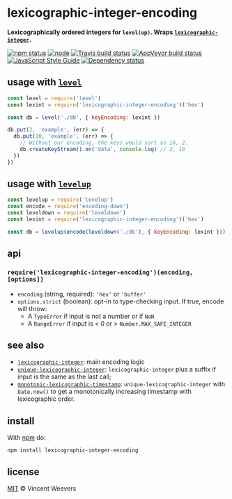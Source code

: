# lexicographic-integer-encoding

**Lexicographically ordered integers for `level(up)`. Wraps [`lexicographic-integer`].**

[![npm status](http://img.shields.io/npm/v/lexicographic-integer-encoding.svg?style=flat-square)](https://www.npmjs.org/package/lexicographic-integer-encoding)
[![node](https://img.shields.io/node/v/lexicographic-integer-encoding.svg?style=flat-square)](https://www.npmjs.org/package/lexicographic-integer-encoding) [![Travis build status](https://img.shields.io/travis/vweevers/lexicographic-integer-encoding.svg?style=flat-square&label=travis)](http://travis-ci.org/vweevers/lexicographic-integer-encoding) [![AppVeyor build status](https://img.shields.io/appveyor/ci/vweevers/lexicographic-integer-encoding.svg?style=flat-square&label=appveyor)](https://ci.appveyor.com/project/vweevers/lexicographic-integer-encoding) [![JavaScript Style Guide](https://img.shields.io/badge/code_style-standard-brightgreen.svg?style=flat-square)](https://standardjs.com) [![Dependency status](https://img.shields.io/david/vweevers/lexicographic-integer-encoding.svg?style=flat-square)](https://david-dm.org/vweevers/lexicographic-integer-encoding)

## usage with [`level`]

```js
const level = require('level')
const lexint = require('lexicographic-integer-encoding')('hex')

const db = level('./db', { keyEncoding: lexint })

db.put(2, 'example', (err) => {
  db.put(10, 'example', (err) => {
    // Without our encoding, the keys would sort as 10, 2.
    db.createKeyStream().on('data', console.log) // 2, 10
  })
})
```

## usage with [`levelup`]

```js
const levelup = require('levelup')
const encode = require('encoding-down')
const leveldown = require('leveldown')
const lexint = require('lexicographic-integer-encoding')('hex')

const db = levelup(encode(leveldown('./db'), { keyEncoding: lexint }))
```

## api

### `require('lexicographic-integer-encoding')(encoding, [options])`

- `encoding` (string, required): `'hex'` or `'buffer'`
- `options.strict` (boolean): opt-in to type-checking input. If true, encode will throw:
  - A `TypeError` if input is not a number or if `NaN`
  - A `RangeError` if input is < 0 or > `Number.MAX_SAFE_INTEGER`

## see also

- [`lexicographic-integer`]: main encoding logic
- [`unique-lexicographic-integer`]: `lexicographic-integer` plus a suffix if input is the same as the last call;
- [`monotonic-lexicographic-timestamp`]: `unique-lexicographic-integer` with `Date.now()` to get a monotonically increasing timestamp with lexicographic order.

## install

With [npm](https://npmjs.org) do:

```
npm install lexicographic-integer-encoding
```

## license

[MIT](http://opensource.org/licenses/MIT) © Vincent Weevers

[`lexicographic-integer`]: https://github.com/substack/lexicographic-integer
[`level`]: https://github.com/Level/level
[`levelup`]: https://github.com/Level/levelup
[`unique-lexicographic-integer`]: https://github.com/vweevers/unique-lexicographic-integer
[`monotonic-lexicographic-timestamp`]: https://github.com/vweevers/monotonic-lexicographic-timestamp
